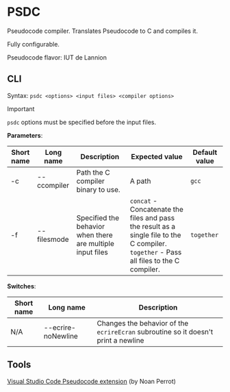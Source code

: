 # PSDC

Pseudocode compiler.
Translates Pseudocode to C and compiles it.

Fully configurable.

Pseudocode flavor: IUT de Lannion

## CLI

Syntax: `psdc <options> <input files> <compiler options>`

> [!IMPORTANT]
> `psdc` options must be specified before the input files.

**Parameters**:

Short name | Long name | Description | Expected value | Default value
-|-|-|-|-
-c | --ccompiler | Path the C compiler binary to use. | A path | `gcc`
-f | --filesmode | Specified the behavior when there are multiple input files  | `concat` - Concatenate the files and pass the result as a single file to the C compiler.<br>`together` - Pass all files to the C compiler. | `together`

**Switches**:

Short name | Long name | Description
-|-|-
N/A | --ecrire-noNewline | Changes the behavior of the `ecrireEcran` subroutine so it doesn't print a newline | switch parameter

## Tools

[Visual Studio Code Pseudocode extension](https://marketplace.visualstudio.com/items?itemName=NoanPerrot.pseudocode) (by Noan Perrot)
